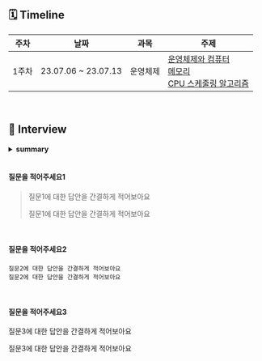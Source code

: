 ## 🗓 Timeline
| 주차 | 날짜 | 과목 | 주제 |
|--|--|--|--|
| 1주차 | 23.07.06 ~ 23.07.13 | 운영체제 | [운영체제와 컴퓨터](<링크주소>)<br>[메모리](<링크주소>)<br>[CPU 스케줄링 알고리즘](<링크주소>)<br>|
<br>
    
## 📝 Interview


<details>
<summary><b>summary</b></summary>
<div markdown="1">

- [질문을 적어주세요. 1](#질문을-적어주세요1)
- [질문을 적어주세요. 2](#질문을-적어주세요2)
- [질문을 적어주세요. 3](#질문을-적어주세요3)

</div>
</details>


<br>


#### 질문을 적어주세요1
> 질문1에 대한 답안을 간결하게 적어보아요
> 
> 질문1에 대한 답안을 간결하게 적어보아요
<br>

#### 질문을 적어주세요2
```
질문2에 대한 답안을 간결하게 적어보아요
질문2에 대한 답안을 간결하게 적어보아요
```
<br>

#### 질문을 적어주세요3
질문3에 대한 답안을 간결하게 적어보아요

질문3에 대한 답안을 간결하게 적어보아요
<br>

